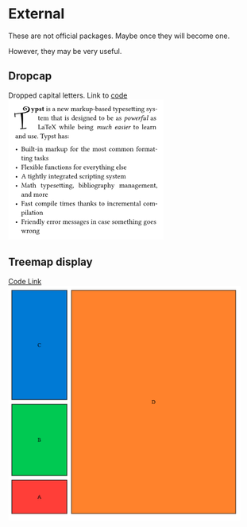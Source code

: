 # External
These are not official packages. Maybe once they will become one.

However, they may be very useful.

## Dropcap
Dropped capital letters. Link to [code](https://github.com/EpicEricEE/typst-plugins/tree/master/dropcap)
![Dropcap](img/dropcap.png)

## Treemap display
[Code Link](https://gist.github.com/taylorh140/9e353fdf737f1ef51aacb332efdd9516)
![Treemap diagram](img/treemap.png)
